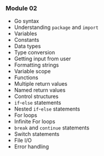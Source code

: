 ### Module 02

- Go syntax
- Understanding `package` and `import`
- Variables
- Constants
- Data types
- Type conversion
- Getting input from user
- Formatting strings
- Variable scope
- Functions
- Multiple return values
- Named return values
- Control structures
- `if`-`else` statements
- Nested `if`-`else` statements
- For loops
- Infinite For loops
- `break` and `continue` statements
- Switch statements
- File I/O
- Error handling
